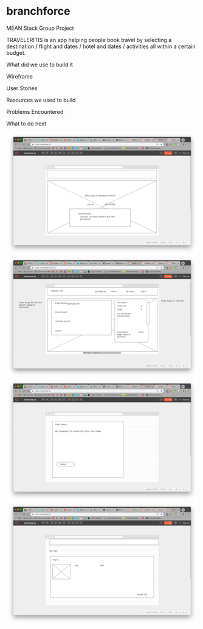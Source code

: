 # branchforce
MEAN Stack Group Project

TRAVELERITIS is an app helping people book travel by selecting a destination / flight and dates / hotel and dates / activities all within a certain budget.

What did we use to build it

Wireframe

User Stories

Resources we used to build

Problems Encountered

What to do next

![Wireframe 1](public/images/wireframe/wireframe1.png)
![Wireframe 2](public/images/wireframe/wireframe2.png)
![Wireframe 3](public/images/wireframe/wireframe3.png)
![Wireframe 4](public/images/wireframe/wireframe4.png)
